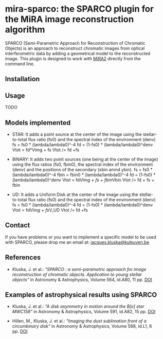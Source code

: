 # mira-sparco: the SPARCO plugin for the MiRA image reconstruction algorithm

SPARCO (Semi-Parametric Approach for Reconstruction of Chromatic Objects) is
an approach to reconstruct chromatic images from optical interferometric data
by adding a geometrical model to the reconstructed image.
This plugin is designed to work with [MiRA2](https://github.com/emmt/MiRA) directly from the command line.

## Installation


## Usage

TODO

## Models implemented

* STAR: It adds a point source at the center of the image using the stellar-to-total flux ratio (fs0) and the spectral index of the environment (denv)
fs = fs0 * (lambda/lambda0)^-4
fd = (1-fs0) * (lambda/lambda0)^denv
Vtot = fd*Vimg + fs
Vtot /= fd +fs

* BINARY: It adds two point sources (one being at the center of the image) using the flux ratios (fs0, fbin0), the spectral index of the environment (denv) and the positions of the secondary (xbin amnd ybin).
fs = fs0 * (lambda/lambda0)^-4
fbin = fbin0 * (lambda/lambda0)^-4
fd = (1-fs0) * (lambda/lambda0)^denv
Vtot = fd*Vimg + fs + fbin*Vbin
Vtot /= fd + fs + fbin

* UD: It adds a Uniform Disk at the center of the image using the stellar-to-total flux ratio (fs0) and the spectral index of the environment (denv)
fs = fs0 * (lambda/lambda0)^-4
fd = (1-fs0) * (lambda/lambda0)^denv
Vtot = fd*Vimg + fs*V_UD
Vtot /= fd +fs


## Contact

If you have problems or you want to implement a specific model to be used with SPARCO,
please drop me an email at: jacques.kluska@kuleuven.be

## References

* Kluska, J. et al.: *"SPARCO : a semi-parametric approach for image reconstruction of chromatic objects. Application to young stellar objects"* in Astronomy & Astrophysics, Volume 564, id.A80, 11 pp. [DOI](https://ui.adsabs.harvard.edu/link_gateway/2014A&A...564A..80K/doi:10.1051/0004-6361/201322926)

## Examples of astrophysical results using SPARCO

* Kluska, J. et al.: *"A disk asymmetry in motion around the B[e] star MWC158"* in
    Astronomy & Astrophysics, Volume 591, id.A82, 15 pp. [DOI](https://ui.adsabs.harvard.edu/link_gateway/2016A&A...591A..82K/doi:10.1051/0004-6361/201527924)

* Hillen, M., Kluska, J. et al.: *"Imaging the dust sublimation front of a circumbinary disk"* in Astronomy & Astrophysics, Volume 588, id.L1, 6 pp. [DOI](https://ui.adsabs.harvard.edu/link_gateway/2016A&A...588L...1H/doi:10.1051/0004-6361/201628125)
